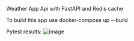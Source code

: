 Weather App Api with FastAPI and Redis cache

To build this app use docker-compose up --build

Pytest results:
![image](https://github.com/user-attachments/assets/0b2626eb-a9f1-4136-943c-de5dd633ba5e)
